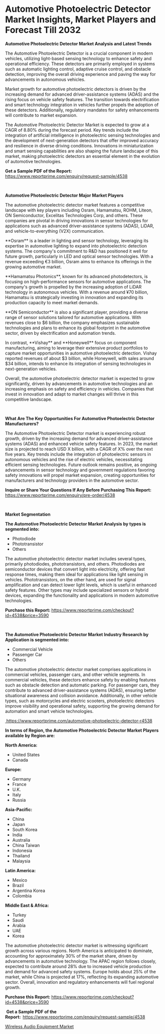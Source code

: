 <p><h1>Automotive Photoelectric Detector Market Insights, Market Players and Forecast Till 2032</h1></p><p><strong>Automotive Photoelectric Detector Market Analysis and Latest Trends</strong></p>
<p><p>The Automotive Photoelectric Detector is a crucial component in modern vehicles, utilizing light-based sensing technology to enhance safety and operational efficiency. These detectors are primarily employed in systems such as automatic lighting control, adaptive cruise control, and obstacle detection, improving the overall driving experience and paving the way for advancements in autonomous vehicles.</p><p>Market growth for automotive photoelectric detectors is driven by the increasing demand for advanced driver-assistance systems (ADAS) and the rising focus on vehicle safety features. The transition towards electrification and smart technology integration in vehicles further propels the adoption of these detectors. Additionally, regulatory mandates for safety enhancements will contribute to market expansion.</p><p>The Automotive Photoelectric Detector Market is expected to grow at a CAGR of 8.80% during the forecast period. Key trends include the integration of artificial intelligence in photoelectric sensing technologies and the development of next-generation detectors that offer improved accuracy and resilience in diverse driving conditions. Innovations in miniaturization and smart sensing capabilities are also shaping the future landscape of this market, making photoelectric detectors an essential element in the evolution of automotive technologies.</p></p>
<p><strong>Get a Sample PDF of the Report:&nbsp;</strong> <a href="https://www.reportprime.com/enquiry/request-sample/4538?utm_campaign=3290&utm_medium=2&utm_source=Github&utm_content=ia&utm_term=19032025&utm_id=automotive-photoelectric-detector">https://www.reportprime.com/enquiry/request-sample/4538</a></p>
<p>&nbsp;</p>
<p><strong>Automotive Photoelectric Detector Major Market Players</strong></p>
<p><p>The automotive photoelectric detector market features a competitive landscape with key players including Osram, Hamamatsu, ROHM, Liteon, ON Semiconductor, Excelitas Technologies Corp, and others. These companies are pivotal in driving innovations in sensor technologies for applications such as advanced driver-assistance systems (ADAS), LiDAR, and vehicle-to-everything (V2X) communication.</p><p>**Osram** is a leader in lighting and sensor technology, leveraging its expertise in automotive lighting to expand into photoelectric detection systems. The company's commitment to R&D has positioned it well for future growth, particularly in LED and optical sensor technologies. With a revenue exceeding €3 billion, Osram aims to enhance its offerings in the growing automotive market.</p><p>**Hamamatsu Photonics**, known for its advanced photodetectors, is focusing on high-performance sensors for automotive applications. The company's growth is propelled by the increasing adoption of LiDAR technology in autonomous vehicles. With a revenue around ¥70 billion, Hamamatsu is strategically investing in innovation and expanding its production capacity to meet market demands.</p><p>**ON Semiconductor** is also a significant player, providing a diverse range of sensor solutions tailored for automotive applications. With revenues close to $6 billion, the company emphasizes sustainable technologies and plans to enhance its global footprint in the automotive sector, driven by electrification and automation trends.</p><p>In contrast, **Vishay** and **Honeywell** focus on component manufacturing, aiming to leverage their extensive product portfolios to capture market opportunities in automotive photoelectric detection. Vishay reported revenues of about $3 billion, while Honeywell, with sales around $34 billion, intends to enhance its integration of sensing technologies in next-generation vehicles.</p><p>Overall, the automotive photoelectric detector market is expected to grow significantly, driven by advancements in automotive technologies and an increasing emphasis on safety and efficiency in vehicles. Companies that invest in innovation and adapt to market changes will thrive in this competitive landscape.</p></p>
<p>&nbsp;</p>
<p><strong>What Are The Key Opportunities For Automotive Photoelectric Detector Manufacturers?</strong></p>
<p><p>The Automotive Photoelectric Detector market is experiencing robust growth, driven by the increasing demand for advanced driver-assistance systems (ADAS) and enhanced vehicle safety features. In 2023, the market size is projected to reach USD X billion, with a CAGR of X% over the next five years. Key trends include the integration of photoelectric sensors in autonomous vehicles and the rise of electric vehicles, necessitating efficient sensing technologies. Future outlook remains positive, as ongoing advancements in sensor technology and government regulations favoring safety innovations will propel market expansion, creating opportunities for manufacturers and technology providers in the automotive sector.</p></p>
<p><strong>Inquire or Share Your Questions If Any Before Purchasing This Report:</strong> <a href="https://www.reportprime.com/enquiry/pre-order/4538?utm_campaign=3290&utm_medium=2&utm_source=Github&utm_content=ia&utm_term=19032025&utm_id=automotive-photoelectric-detector">https://www.reportprime.com/enquiry/pre-order/4538</a></p>
<p>&nbsp;</p>
<p><strong>Market Segmentation</strong></p>
<p><strong>The Automotive Photoelectric Detector Market Analysis by types is segmented into:</strong></p>
<p><ul><li>Photodiode</li><li>Phototransistor</li><li>Others</li></ul></p>
<p><p>The automotive photoelectric detector market includes several types, primarily photodiodes, phototransistors, and others. Photodiodes are semiconductor devices that convert light into electricity, offering fast response times, making them ideal for applications like light sensing in vehicles. Phototransistors, on the other hand, are used for signal amplification and can detect lower light levels, which is useful in enhanced safety features. Other types may include specialized sensors or hybrid devices, expanding the functionality and applications in modern automotive technologies.</p></p>
<p><strong>Purchase this Report:&nbsp;</strong><a href="https://www.reportprime.com/checkout?id=4538&price=3590&utm_campaign=3290&utm_medium=2&utm_source=Github&utm_content=ia&utm_term=19032025&utm_id=automotive-photoelectric-detector">https://www.reportprime.com/checkout?id=4538&price=3590</a></p>
<p>&nbsp;</p>
<p><strong>The Automotive Photoelectric Detector Market Industry Research by Application is segmented into:</strong></p>
<p><ul><li>Commercial Vehicle</li><li>Passenger Car</li><li>Others</li></ul></p>
<p><p>The automotive photoelectric detector market comprises applications in commercial vehicles, passenger cars, and other vehicle segments. In commercial vehicles, these detectors enhance safety by enabling features such as obstacle detection and automatic parking. For passenger cars, they contribute to advanced driver-assistance systems (ADAS), ensuring better situational awareness and collision avoidance. Additionally, in other vehicle types, such as motorcycles and electric scooters, photoelectric detectors improve visibility and operational safety, supporting the growing demand for automation and smart vehicle technologies.</p></p>
<p><a href="https://www.reportprime.com/automotive-photoelectric-detector-r4538?utm_campaign=3290&utm_medium=2&utm_source=Github&utm_content=ia&utm_term=19032025&utm_id=automotive-photoelectric-detector">&nbsp;https://www.reportprime.com/automotive-photoelectric-detector-r4538</a></p>
<p><strong>In terms of Region, the Automotive Photoelectric Detector Market Players available by Region are:</strong></p>
<p>
    <p> <strong> North America: </strong>
        <ul>
            <li>United States</li>
            <li>Canada</li>
        </ul>
        </p> 
    <p> <strong> Europe: </strong>
        <ul>
            <li>Germany</li>
            <li>France</li>
            <li>U.K.</li>
            <li>Italy</li>
            <li>Russia</li>
        </ul>
        </p> 
    <p> <strong> Asia-Pacific: </strong>
        <ul>
            <li>China</li>
            <li>Japan</li>
            <li>South Korea</li>
            <li>India</li>
            <li>Australia</li>
            <li>China Taiwan</li>
            <li>Indonesia</li>
            <li>Thailand</li>
            <li>Malaysia</li>
        </ul>
        </p> 
    <p> <strong> Latin America: </strong>
        <ul>
            <li>Mexico</li>
            <li>Brazil</li>
            <li>Argentina Korea</li>
            <li>Colombia</li>
        </ul>
        </p> 
    <p> <strong> Middle East & Africa: </strong>
        <ul>
            <li>Turkey</li>
            <li>Saudi</li>
            <li>Arabia</li>
            <li>UAE</li>
            <li>Korea</li>
        </ul>
    </p>
    </p>
<p><p>The automotive photoelectric detector market is witnessing significant growth across various regions. North America is anticipated to dominate, accounting for approximately 30% of the market share, driven by advancements in automotive technology. The APAC region follows closely, expected to contribute around 28% due to increased vehicle production and demand for advanced safety systems. Europe holds about 25% of the market, while China is projected at 17%, reflecting its expanding automotive sector. Overall, innovation and regulatory enhancements will fuel regional growth.</p></p>
<p><strong>Purchase this Report: </strong><a href="https://www.reportprime.com/checkout?id=4538&price=3590&utm_campaign=3290&utm_medium=2&utm_source=Github&utm_content=ia&utm_term=19032025&utm_id=automotive-photoelectric-detector">https://www.reportprime.com/checkout?id=4538&price=3590</a></p>
<p>&nbsp;<strong>Get a Sample PDF of the Report:&nbsp;&nbsp;</strong><a href="https://www.reportprime.com/enquiry/request-sample/4538?utm_campaign=3290&utm_medium=2&utm_source=Github&utm_content=ia&utm_term=19032025&utm_id=automotive-photoelectric-detector">https://www.reportprime.com/enquiry/request-sample/4538</a></p>
<p><strong></strong></p>
<p><p><a href="https://github.com/duscarajlha/Market-Research-Report-List-1/blob/main/wireless-audio-equipment-market.md?utm_campaign=3290&utm_medium=2&utm_source=Github&utm_content=ia&utm_term=19032025&utm_id=automotive-photoelectric-detector">Wireless Audio Equipment Market</a></p></p>